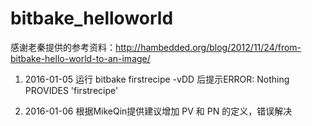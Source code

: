 # bitbake_helloworld
感谢老秦提供的参考资料：http://hambedded.org/blog/2012/11/24/from-bitbake-hello-world-to-an-image/

1. 2016-01-05 运行 bitbake firstrecipe -vDD 后提示ERROR: Nothing PROVIDES 'firstrecipe' 

2. 2016-01-06 根据MikeQin提供建议增加 PV 和 PN 的定义，错误解决
